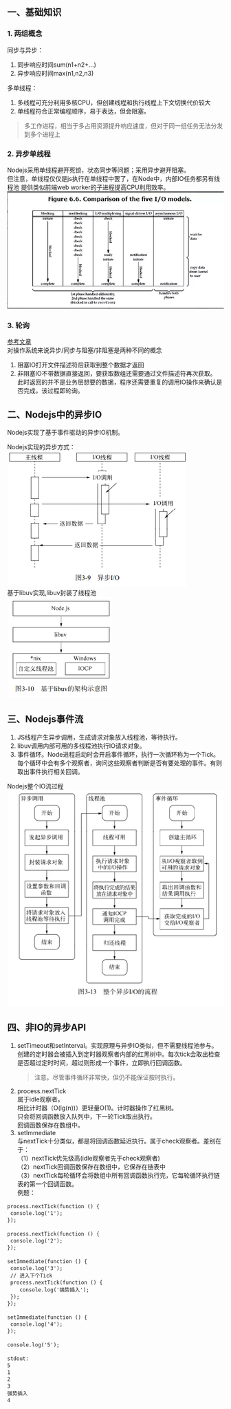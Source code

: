 ## 一、基础知识
### 1. 两组概念  
同步与异步：  
1. 同步响应时间sum(n1+n2+...)  
2. 异步响应时间max(n1,n2,n3)  
  
多单线程：  
1. 多线程可充分利用多核CPU，但创建线程和执行线程上下文切换代价较大  
2. 单线程符合正常编程顺序，易于表达，但会阻塞。 
> 多工作进程，相当于多占用资源提升响应速度，但对于同一组任务无法分发到多个进程上  
### 2. 异步单线程
Nodejs采用单线程避开死锁，状态同步等问题；采用异步避开阻塞。  
但注意，单线程仅仅是js执行在单线程中罢了，在Node中，内部IO任务都另有线程池
提供类似前端web worker的子进程提高CPU利用效率。  
![](2.png)  
### 3. 轮询  
[参考文章](https://segmentfault.com/a/1190000003063859)  
对操作系统来说异步/同步与阻塞/非阻塞是两种不同的概念  
1. 阻塞IO打开文件描述符后获取到整个数据才返回  
2. 非阻塞IO不带数据直接返回，要获取数组还需要通过文件描述符再次获取。  
   此时返回的并不是业务层想要的数据，程序还需要重复的调用IO操作来确认是否完成，该过程即轮询。  
## 二、Nodejs中的异步IO  
Nodejs实现了基于事件驱动的异步IO机制。  

Nodejs实现的异步方式：  
![](3.png)  
基于libuv实现,libuv封装了线程池  
![](4.png)  
## 三、Nodejs事件流  
1. JS线程产生异步调用，生成请求对象放入线程池，等待执行。  
2. libuv调用内部可用的多线程池执行IO请求对象。  
3. 事件循环。Node进程启动时会开启事件循环，执行一次循环称为一个Tick。每个循环中会有多个观察者，询问这些观察者判断是否有要处理的事件。有则取出事件执行相关回调。  

Nodejs整个IO流过程  
![](5.png)  
## 四、非IO的异步API  
1. setTimeout和setInterval。实现原理与异步IO类似，但不需要线程池参与。  
   创建的定时器会被插入到定时器观察者内部的红黑树中。每次tick会取出检查是否超过定时时间，超过则形成一个事件，立即执行回调函数。  
   > 注意。尽管事件循环非常快，但仍不能保证按时执行。  
2. process.nextTick  
    属于idle观察者。  
    相比计时器（O(lg(n))）更轻量O(1)。计时器操作了红黑树。  
    只会将回调函数放入队列中，下一轮Tick取出执行。  
    回调函数保存在数组中。  
3. setImmediate  
   与nextTick十分类似，都是将回调函数延迟执行。属于check观察者。差别在于：  
   （1）nextTick优先级高(idle观察者先于check观察者)  
   （2）nextTick回调函数保存在数组中，它保存在链表中  
   （3）nextTick每轮循环会将数组中所有回调函数执行完，它每轮循环执行链表的第一个回调函数。  
例题：  
```  
process.nextTick(function () {
 console.log('1');
});

process.nextTick(function () {
 console.log('2');
});

setImmediate(function () {
 console.log('3');
 // 进入下个Tick
 process.nextTick(function () {
    console.log('强势插入');
 });
});

setImmediate(function () {
 console.log('4');
});

console.log('5');

stdout:
5
1
2
3
强势插入
4
 
```